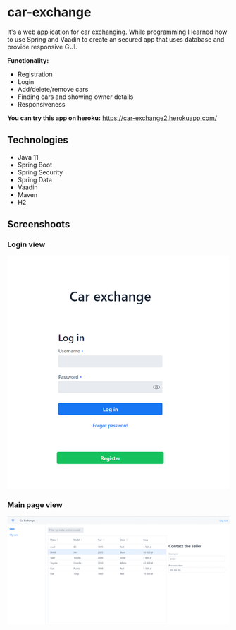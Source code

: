 # car-exchange
It's a web application for car exchanging. While programming I learned how to use Spring and Vaadin to create an secured app that uses database and provide responsive GUI.  

**Functionality:** 
- Registration 
- Login
- Add/delete/remove cars
- Finding cars and showing owner details 
- Responsiveness 

**You can try this app on heroku:** 
 https://car-exchange2.herokuapp.com/

## Technologies 
* Java 11
* Spring Boot
* Spring Security 
* Spring Data
* Vaadin
* Maven
* H2 

## Screenshoots 

### Login view 

![Example screenshot](./screenshots/login.PNG)

### Main page view

![Example screenshot](./screenshots/page1.PNG)
